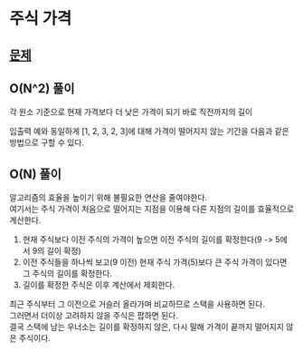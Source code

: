 # 주식 가격

## [문제](https://programmers.co.kr/learn/courses/30/lessons/42584)

## O(N^2) 풀이
각 원소 기준으로 현재 가격보다 더 낮은 가격이 되기 바로 직전까지의 길이

입출력 예와 동일하게 [1, 2, 3, 2, 3]에 대해 가격이 떨어지지 않는 기간을 다음과 같은 방법으로 구할 수 있다.


## O(N) 풀이
알고리즘의 효율을 높이기 위해 불필요한 연산을 줄여야한다.  
여기서는 주식 가격이 처음으로 떨어지는 지점을 이용해 다른 지점의 길이를 효율적으로 계산한다.  

1. 현재 주식보다 이전 주식의 가격이 높으면 이전 주식의 길이를 확정한다(9 -> 5에서 9의 길이 확정)
2. 이전 주식들을 하나씩 보고(9 이전) 현재 주식 가격(5)보다 큰 주식 가격이 있다면 그 주식의 길이를 확정한다.
3. 길이를 확정한 주식은 이후 계산에서 제회한다.

최근 주식부터 그 이전으로 거슬러 올라가며 비교하므로 스택을 사용하면 된다.  
그러면서 더이상 고려하지 않을 주식은 팝하면 된다.  
결국 스택에 남는 우너소는 길이를 확정하지 않은, 다시 말해 가격이 끝까지 떨어지지 않은 주식이다.  

